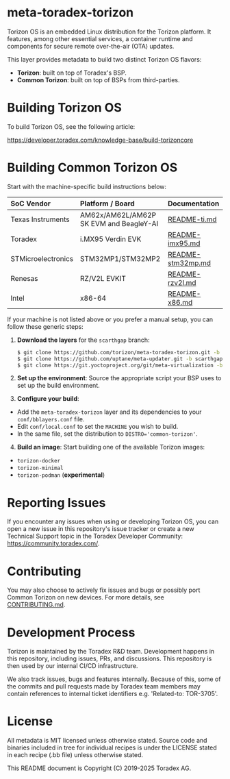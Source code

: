 meta-toradex-torizon
===========================================
Torizon OS is an embedded Linux distribution for the Torizon platform. It
features, among other essential services, a container runtime and components
for secure remote over-the-air (OTA) updates.

This layer provides metadata to build two distinct Torizon OS flavors:
- **Torizon**: built on top of Toradex's BSP.
- **Common Torizon**: built on top of BSPs from third-parties.

Building Torizon OS
========
To build Torizon OS, see the following article:

https://developer.toradex.com/knowledge-base/build-torizoncore

Building Common Torizon OS
==========================
Start with the machine-specific build instructions below:

| SoC Vendor         | Platform / Board                            | Documentation                                |
| :----------------- | :------------------------------------------ | :------------------------------------------- |
| Texas Instruments  | AM62x/AM62L/AM62P SK EVM and BeagleY-AI     | [README-ti.md](./docs/README-ti.md)          |
| Toradex            | i.MX95 Verdin EVK                           | [README-imx95.md](./docs/README-imx95.md)    |
| STMicroelectronics | STM32MP1/STM32MP2                           | [README-stm32mp.md](./docs/README-stm32mp.md)|
| Renesas            | RZ/V2L EVKIT                                | [README-rzv2l.md](./docs/README-rzv2l.md)    |
| Intel              | x86-64                                      | [README-x86.md](./docs/README-x86.md)        |

If your machine is not listed above or you prefer a manual setup, you can follow these generic steps:

1. **Download the layers** for the `scarthgap` branch:

    ```bash
    $ git clone https://github.com/torizon/meta-toradex-torizon.git -b scarthgap-7.x.y
    $ git clone https://github.com/uptane/meta-updater.git -b scarthgap
    $ git clone https://git.yoctoproject.org/git/meta-virtualization -b scarthgap
    ```

2. **Set up the environment**: Source the appropriate script your BSP uses to set up the build environment.
3. **Configure your build**:

- Add the `meta-toradex-torizon` layer and its dependencies to your `conf/bblayers.conf` file.
- Edit `conf/local.conf` to set the `MACHINE` you wish to build.
- In the same file, set the distribution to `DISTRO='common-torizon'`.

4. **Build an image**: Start building one of the available Torizon images:

- `torizon-docker`
- `torizon-minimal`
- `torizon-podman` (**experimental**)

Reporting Issues
================
If you encounter any issues when using or developing Torizon OS, you can open a new issue in this repository's issue tracker or create a new Technical Support topic in the Toradex Developer Community: https://community.toradex.com/.

Contributing
============
You may also choose to actively fix issues and bugs or possibly port Common Torizon on new devices. For more details, see [CONTRIBUTING.md](./docs/CONTRIBUTING.md).

Development Process
===================
Torizon is maintained by the Toradex R&D team. Development happens in this repository, including issues, PRs, and discussions. This repository is then used by our internal CI/CD infrastructure.

We also track issues, bugs and features internally. Because of this, some of the commits and pull requests made by Toradex team members may contain references to internal ticket identifiers e.g. 'Related-to: TOR-3705'.

License
=======
All metadata is MIT licensed unless otherwise stated. Source code and
binaries included in tree for individual recipes is under the LICENSE
stated in each recipe (.bb file) unless otherwise stated.

This README document is Copyright (C) 2019-2025 Toradex AG.

